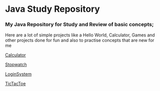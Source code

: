 # Java Study Repository

### My Java Repository for Study and Review of basic concepts;

Here are a lot of simple projects like a Hello World, Calculator, Games and other projects done for fun and also to practise concepts that are new for me

[Calculator](https://github.com/victor-reghini/java_study/tree/main/Calculator)

[Stopwatch](https://github.com/victor-reghini/java_study/tree/main/Stopwatch)

[LoginSystem](https://github.com/victor-reghini/java_study/tree/main/LoginSystem)

[TicTacToe](https://github.com/victor-reghini/java_study/tree/main/TicTacToe)
